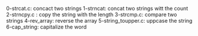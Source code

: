 0-strcat.c: concact two strings
1-strncat: concat two strings witt the count
2-strncpy.c : copy the string with the length
3-strcmp.c: compare two strings
4-rev_array: reverse the array
5-string_toupper.c: uppcase the string
6-cap_string: capitalize the word
